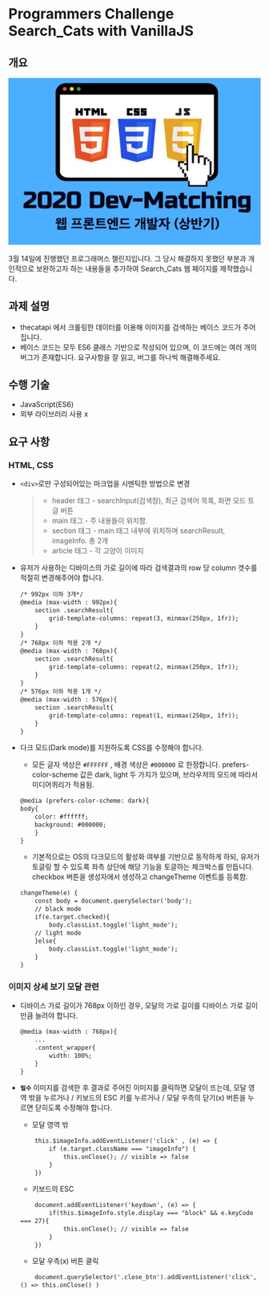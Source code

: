 # Programmers Challenge Search_Cats with VanillaJS

## 개요 

![main](./img/main.JPG)

3월 14일에 진행했던 프로그래머스 챌린지입니다. 그 당시 해결하지 못했던 부분과 개인적으로 보완하고자 하는 내용들을
추가하여 Search_Cats 웹 페이지를 제작했습니다.

## 과제 설명
* thecatapi 에서 크롤링한 데이터를 이용해 이미지를 검색하는 베이스 코드가 주어집니다.
* 베이스 코드는 모두 ES6 클래스 기반으로 작성되어 있으며, 이 코드에는 여러 개의 버그가 존재합니다. 요구사항을 잘 읽고, 버그를 하나씩 해결해주세요.

## 수행 기술
* JavaScript(ES6)
* 외부 라이브러리 사용 x

## 요구 사항

### HTML, CSS

* `<div>`로만 구성되어있는 마크업을 시멘틱한 방법으로 변경

    >* header 태그 - searchInput(검색창), 최근 검색어 목록, 화면 모드 토글 버튼
    >* main 태그 - 주 내용들이 위치함. 
    >* section 태그 - main 태그 내부에 위치하며 searchResult, imageInfo. 총 2개
    >* article 태그 - 각 고양이 이미지
    

* 유저가 사용하는 디바이스의 가로 길이에 따라 검색결과의 row 당 column 갯수를 적절히 변경해주어야 합니다.

    >
    ```
    /* 992px 이하 3개*/
    @media (max-width : 992px){
        section .searchResult{
            grid-template-columns: repeat(3, minmax(250px, 1fr));
        }
    }
    /* 768px 이하 적용 2개 */
    @media (max-width : 768px){
        section .searchResult{
            grid-template-columns: repeat(2, minmax(250px, 1fr));
        }
    }
    /* 576px 이하 적용 1개 */
    @media (max-width : 576px){
        section .searchResult{
            grid-template-columns: repeat(1, minmax(250px, 1fr));
        }
    }
    ```

* 다크 모드(Dark mode)를 지원하도록 CSS를 수정해야 합니다.
    * 모든 글자 색상은 `#FFFFFF` , 배경 색상은 `#000000` 로 한정합니다. 
        prefers-color-scheme 값은 dark, light 두 가지가 있으며, 브라우저의 모드에 따라서 미디어퀴리가 적용됨.

    
    >
    ```
    @media (prefers-color-scheme: dark){
    body{
        color: #ffffff;
        background: #000000;
        }
    }
    ```

    * 기본적으로는 OS의 다크모드의 활성화 여부를 기반으로 동작하게 하되, 유저가 토글링 할 수 있도록 좌측 상단에 해당 기능을 토글하는 체크박스를 만듭니다.
        checkbox 버튼을 생성자에서 생성하고 changeTheme 이벤트를 등록함.

    >
    ```
    changeTheme(e) {
        const body = document.querySelector('body');
        // black mode
        if(e.target.checked){
            body.classList.toggle('light_mode');
        // light mode
        }else{
            body.classList.toggle('light_mode');
        }
    }
    ```

### 이미지 상세 보기 모달 관련

* 디바이스 가로 길이가 768px 이하인 경우, 모달의 가로 길이를 디바이스 가로 길이만큼 늘려야 합니다.
    ```
    @media (max-width : 768px){
        ...
        .content_wrapper{
            width: 100%;
        }
    }
    ```

* **`필수`** 이미지를 검색한 후 결과로 주어진 이미지를 클릭하면 모달이 뜨는데, 모달 영역 밖을 누르거나 / 키보드의 ESC 키를 누르거나 / 모달 우측의 닫기(x) 버튼을 누르면 닫히도록 수정해야 합니다.
    * 모달 영역 밖
    ```
        this.$imageInfo.addEventListener('click' , (e) => {
            if (e.target.className === "imageInfo") {
                this.onClose(); // visible => false
            }
        })
    ```
    * 키보드의 ESC
    ```
        document.addEventListener('keydown', (e) => {
            if(this.$imageInfo.style.display === "block" && e.keyCode === 27){
                this.onClose(); // visible => false
            }
        })
    ```

    * 모달 우측(x) 버튼 클릭
    ```
        document.querySelector('.close_btn').addEventListener('click', () => this.onClose() )
    ```


